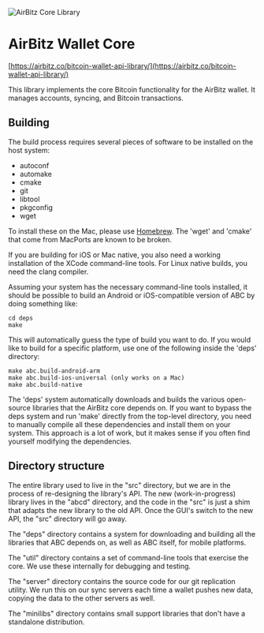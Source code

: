 ![AirBitz Core Library](http://airbitz.co/static/img/bitcoin-wallet/section-bitcoin-wallet-platform-bg.jpg)
# AirBitz Wallet Core
[https://airbitz.co/bitcoin-wallet-api-library/](https://airbitz.co/bitcoin-wallet-api-library/)

This library implements the core Bitcoin functionality for the AirBitz wallet.
It manages accounts, syncing, and Bitcoin transactions.

## Building

The build process requires several pieces of software to be installed on the
host system:

* autoconf
* automake
* cmake
* git
* libtool
* pkgconfig
* wget

To install these on the Mac, please use [Homebrew](http://brew.sh/). The 'wget' and 'cmake' that
come from MacPorts are known to be broken.

If you are building for iOS or Mac native, you also need a working installation
of the XCode command-line tools. For Linux native builds, you need the clang
compiler.

Assuming your system has the necessary command-line tools installed, it should
be possible to build an Android or iOS-compatible version of ABC by doing
something like:

    cd deps
    make

This will automatically guess the type of build you want to do. If you would
like to build for a specific platform, use one of the following inside the
'deps' directory:

    make abc.build-android-arm
    make abc.build-ios-universal (only works on a Mac)
    make abc.build-native

The 'deps' system automatically downloads and builds the various open-source
libraries that the AirBitz core depends on. If you want to bypass the deps
system and run 'make' directly from the top-level directory, you need to
manually compile all these dependencies and install them on your system. This
approach is a lot of work, but it makes sense if you often find yourself
modifying the dependencies.

## Directory structure

The entire library used to live in the "src" directory, but we are in the
process of re-designing the library's API. The new (work-in-progress) library
lives in the "abcd" directory, and the code in the "src" is just a shim that
adapts the new library to the old API. Once the GUI's switch to the new API,
the "src" directory will go away.

The "deps" directory contains a system for downloading and building all the
libraries that ABC depends on, as well as ABC itself, for mobile platforms.

The "util" directory contains a set of command-line tools that exercise the
core. We use these internally for debugging and testing.

The "server" directory contains the source code for our git replication
utility. We run this on our sync servers each time a wallet pushes new data,
copying the data to the other servers as well.

The "minilibs" directory contains small support libraries that don't have
a standalone distribution.

